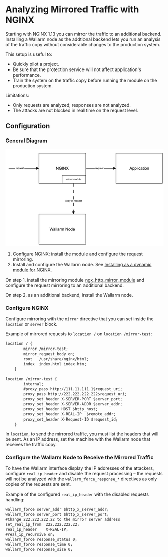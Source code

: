# Analyzing Mirrored Traffic with NGINX

Starting with NGINX 1.13 you can mirror the traffic to an additional backend. Installing a Wallarm node as the addtional backend lets you run an analysis of the traffic copy without considerable changes to the production system.

This setup is useful to:

* Quickly pilot a project.
* Be sure that the protection service will not affect application's performance.
* Train the system on the traffic copy before running the module on the production system.

Limitations:

* Only requests are analyzed; responses are not analyzed.
* The attacks are not blocked in real time on the request level.

## Configuration

### General Diagram

![!](../images/mirror-traffic-en.png)

1. Configure NGINX: install the module and configure the request mirroring.
2. Install and configure the Wallarm node. See [Installing as a dynamic module for NGINX](installation-nginx-en.md).

On step 1, install the mirroring module [ngx_http_mirror_module](https://nginx.org/en/docs/http/ngx_http_mirror_module.html) and configure the request mirroring to an additional backend.

On step 2, as an additional backend, install the Wallarm node.

### Configure NGINX

Configure mirroring with the `mirror` directive that you can set inside the `location` or `server` block.

Example of mirrored requests to `location /` on `location /mirror-test`:

```
location / {
        mirror /mirror-test;
        mirror_request_body on;
        root   /usr/share/nginx/html;
        index  index.html index.htm; 
    }
    
location /mirror-test {
        internal;
        #proxy_pass http://111.11.111.1$request_uri;
        proxy_pass http://222.222.222.222$request_uri;
        proxy_set_header X-SERVER-PORT $server_port;
        proxy_set_header X-SERVER-ADDR $server_addr;
        proxy_set_header HOST $http_host;
        proxy_set_header X-REAL-IP  $remote_addr;
        proxy_set_header X-Request-ID $request_id;
    }
```

In `location`, to send the mirrored traffic, you must list the headers that will be sent. As an IP address, set the machine with the Wallarm node that receives the traffic copy.

### Configure the Wallarm Node to Receive the Mirrored Traffic

To have the Wallarm interface display the IP addresses of the attackers, configure `real_ip_header` and disable the request processing – the requests will not be analyzed with the `wallarm_force_response_*` directives as only copies of the requests are sent.

Example of the configured `real_ip_header` with the disabled requests handling:

```
wallarm_force server_addr $http_x_server_addr;
wallarm_force server_port $http_x_server_port;
#Change 222.222.222.22 to the mirror server address
set_real_ip_from  222.222.222.22;
real_ip_header    X-REAL-IP;
#real_ip_recursive on;
wallarm_force response_status 0;
wallarm_force response_time 0;
wallarm_force response_size 0;
```